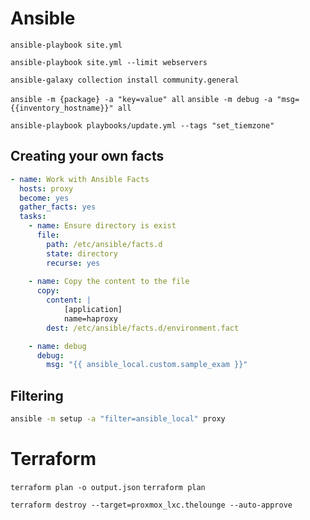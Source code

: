 # Ansible

`ansible-playbook site.yml`

`ansible-playbook site.yml --limit webservers`

`ansible-galaxy collection install community.general`


`ansible -m {package} -a "key=value" all`
`ansible -m debug -a "msg={{inventory_hostname}}" all`

`ansible-playbook playbooks/update.yml --tags "set_tiemzone"`

## Creating your own facts

```yaml
- name: Work with Ansible Facts
  hosts: proxy
  become: yes
  gather_facts: yes
  tasks:
    - name: Ensure directory is exist
      file:
        path: /etc/ansible/facts.d
        state: directory
        recurse: yes
        
    - name: Copy the content to the file
      copy:
        content: |
            [application]
            name=haproxy
        dest: /etc/ansible/facts.d/environment.fact

    - name: debug
      debug:
        msg: "{{ ansible_local.custom.sample_exam }}"
```

## Filtering

```bash
ansible -m setup -a "filter=ansible_local" proxy
```

# Terraform

`terraform plan -o output.json`
`terraform plan`

`terraform destroy --target=proxmox_lxc.thelounge --auto-approve`